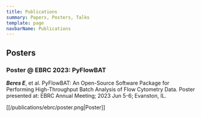 ```yaml
---
title: Publications
summary: Papers, Posters, Talks
template: page
navbarName: Publications
---
```


## Posters

### Poster @ EBRC 2023: PyFlowBAT

***Beres E***, et al. PyFlowBAT: An Open-Source Software Package for Performing High-Throughput Batch Analysis of Flow Cytometry Data. Poster presented at: EBRC Annual Meeting; 2023 Jun 5-6; Evanston, IL.

[[/publications/ebrc/poster.png|Poster]]
